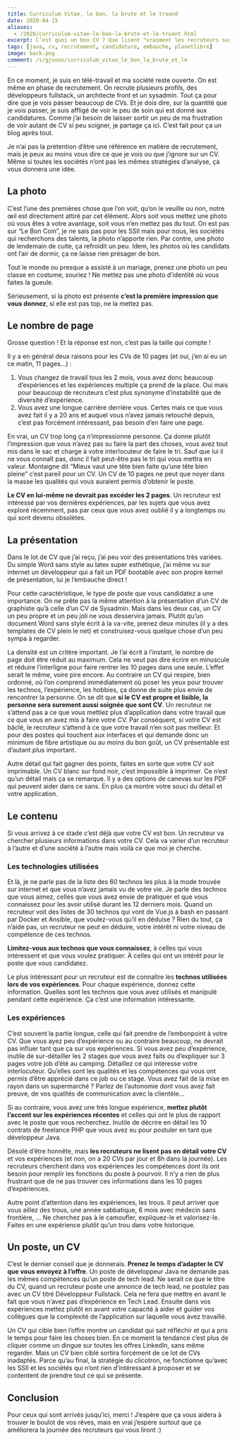 ```yaml
---
title: Curriculum Vitae, le bon, la brute et le truand
date: 2020-04-15
aliases:
  - /2020/curriculum-vitae-le-bon-la-brute-et-le-truant.html
excerpt: C’est quoi un bon CV ? Que lisent "vraiment les recruteurs sur vos CV ? Quelques conseil pour épargner la santé mentale des recruteurs.
tags: [java, cv, recrutement, candidature, embauche, planetlibre]
image: back.png
comment: /s/gjvoos/curriculum_vitae_le_bon_la_brute_et_le
---
```


En ce moment, je suis en télé-travail et ma société reste ouverte. On est même en phase de recrutement. On recrute plusieurs profils, des développeurs fullstack, un architecte front et un sysadmin. Tout ça pour dire que je vois passer beaucoup de CVs. Et je dois dire, sur la quantité que je vois passer, je suis affligé de voir le peu de soin qui est donné aux candidatures. Comme j’ai besoin de laisser sortir un peu de ma frustration de voir autant de CV si peu soigner, je partage ça ici. C’est fait pour ça un blog après tout.

Je n’ai pas la prétention d’être une référence en matière de recrutement, mais je peux au moins vous dire ce que je vois ou que j’ignore sur un CV. Même si toutes les sociétés n’ont pas les mêmes stratégies d’analyse, ça vous donnera une idée.

## La photo

C’est l’une des premières chose que l’on voit, qu’on le veuille ou non, notre œil est directement attiré par cet élément. Alors soit vous mettez une photo où vous êtes à votre avantage, soit vous n’en mettez pas du tout. On est pas sur “Le Bon Coin”, je ne sais pas pour les SSII mais pour nous, les sociétés qui recherchons des talents, la photo n’apporte rien. Par contre, une photo de lendemain de cuite, ça refroidit un peu. Idem, les photos où les candidats ont l’air de dormir, ça ne laisse rien présager de bon.

Tout le monde ou presque a assisté à un mariage, prenez une photo un peu classe en costume, souriez ! Ne mettez pas une photo d’identité où vous faites la gueule.

Sérieusement, si la photo est présente **c’est la première impression que vous donnez**, si elle est pas top, ne la mettez pas.

## Le nombre de page

Grosse question ! Et la réponse est non, c’est pas la taille qui compte !

Il y a en général deux raisons pour les CVs de 10 pages (et oui, j’en ai eu un ce matin, 11 pages…) :

1. Vous changez de travail tous les 2 mois, vous avez donc beaucoup d’expériences et les expériences multiple ça prend de la place. Oui mais pour beaucoup de recruteurs c’est plus synonyme d’instabilité que de diversité d’expérience.
2. Vous avez une longue carrière derrière vous. Certes mais ce que vous avez fait il y a 20 ans et auquel vous n’avez jamais retouché depuis, c’est pas forcément intéressant, pas besoin d’en faire une page.

En vrai, un CV trop long ça n’impressionne personne. Ça donne plutôt l’impression que vous n’avez pas su faire la part des choses, vous avez tout mis dans le sac et charge à votre interlocuteur de faire le tri. Sauf que lui il ne vous connaît pas, donc il fait peut-être pas le tri qui vous mettra en valeur. Montaigne dit “Mieux vaut une tête bien faite qu’une tête bien pleine” c’est pareil pour un CV. Un CV de 10 pages ne peut que noyer dans la masse les qualités qui vous auraient permis d’obtenir le poste.

**Le CV en lui-même ne devrait pas excéder les 2 pages**. Un recruteur est intéressé par vos dernières expériences, par les sujets que vous avez exploré récemment, pas par ceux que vous avez oublié il y a longtemps ou qui sont devenu obsolètes.

## La présentation

Dans le lot de CV que j’ai reçu, j’ai peu voir des présentations très variées. Du simple Word sans style au latex super esthétique, j’ai même vu sur internet un développeur qui a fait un PDF bootable avec son propre kernel de présentation, lui je l’embauche direct !

Pour cette caractéristique, le type de poste que vous candidatez a une importance. On ne prête pas la même attention à la présentation d’un CV de graphiste qu’à celle d’un CV de Sysadmin. Mais dans les deux cas, un CV un peu propre et un peu joli ne vous desservira jamais. Plutôt qu’un document Word sans style écrit à la va-vite, prenez deux minutes (il y a des templates de CV plein le net) et construisez-vous quelque chose d’un peu sympa à regarder.

La densité est un critère important. Je l’ai écrit à l’instant, le nombre de page doit être réduit au maximum. Cela ne veut pas dire écrire en minuscule et réduire l’interligne pour faire rentrer les 10 pages dans une seule. L’effet serait le même, voire pire encore. Au contraire un CV qui respire, bien ordonné, où l’on comprend immédiatement où poser les yeux pour trouver les technos, l’expérience, les hobbies, ça donne de suite plus envie de rencontrer la personne. On se dit que **si le CV est propre et lisible, la personne sera surement aussi soignée que sont CV**.
Un recruteur ne s’attend pas a ce que vous mettiez plus d’application dans votre travail que ce que vous en avez mis à faire votre CV. Par conséquent, si votre CV est bâclé, le recruteur s’attend à ce que votre travail n’en soit pas meilleur. Et pour des postes qui touchent aux interfaces et qui demande donc un minimum de fibre artistique ou au moins du bon goût, un CV présentable est d’autant plus important.

Autre détail qui fait gagner des points, faites en sorte que votre CV soit imprimable. Un CV blanc sur fond noir, c’est impossible à imprimer. Ce n’est qu’un détail mais ça se remarque. Il y a des options de canevas sur les PDF qui peuvent aider dans ce sans. En plus ça montre votre souci du détail et votre application.

## Le contenu

Si vous arrivez à ce stade c’est déjà que votre CV est bon. Un recruteur va chercher plusieurs informations dans votre CV. Cela va varier d’un recruteur à l’autre et d’une société à l’autre mais voilà ce que moi je cherche.

### Les technologies utilisées

Et là, je ne parle pas de la liste des 60 technos les plus à la mode trouvée sur internet et que vous n’avez jamais vu de votre vie. Je parle des technos que vous aimez, celles que vous avez envie de pratiquer et que vous connaissez pour les avoir utilisé durant les 12 derniers mois. Quand un recruteur voit des listes de 30 technos qui vont de Vue.js à bash en passant par Docker et Ansible, que voulez-vous qu’il en déduise ? Rien du tout, ça n’aide pas, un recruteur ne peut en déduire, votre intérêt ni votre niveau de compétence de ces technos.

**Limitez-vous aux technos que vous connaissez**, à celles qui vous intéressent et que vous voulez pratiquer. À celles qui ont un intérêt pour le poste que vous candidatez.

Le plus intéressant pour un recruteur est de connaître les **technos utilisées lors de vos expériences**. Pour chaque expérience, donnez cette information. Quelles sont les technos que vous avez utilisés et manipulé pendant cette expérience. Ça c’est une information intéressante.

### Les expériences

C’est souvent la partie longue, celle qui fait prendre de l’embonpoint à votre CV. 
Que vous ayez peu d’expérience ou au contraire beaucoup, ne devrait pas influer tant que ça sur vos expériences.
Si vous avez peu d’expérience, inutile de sur-détailler les 2 stages que vous avez faits ou d’expliquer sur 3 pages votre job d’été au camping. Détaillez ce qui intéresse votre interlocuteur. Qu’elles sont les qualités et les compétences qui vous ont permis d’être apprécié dans ce job ou ce stage. Vous avez fait de la mise en rayon dans un supermarché ? Parlez de l’autonomie dont vous avez fait preuve, de vos qualités de communication avec la clientèle...

Si au contraire, vous avez une très longue expérience, **mettez plutôt l’accent sur les expériences récentes** et celles qui ont le plus de rapport avec le poste que vous recherchez. Inutile de décrire en détail les 10 contrats de freelance PHP que vous avez eu pour postuler en tant que développeur Java.

Désolé d’être honnête, mais **les recruteurs ne lisent pas en détail votre CV** et vos expériences (et non, on a 20 CVs par jour et 8h dans la journée). Les recruteurs cherchent dans vos expériences les compétences dont ils ont besoin pour remplir les fonctions du poste à pourvoir. Il n’y a rien de plus frustrant que de ne pas trouver ces informations dans les 10 pages d’expériences.

Autre point d’attention dans les expériences, les trous. Il peut arriver que vous aillez des trous, une année sabbatique, 6 mois avec médecin sans frontière, ... Ne cherchez pas à le camoufler, expliquez-le et valorisez-le. Faites en une expérience plutôt qu’un trou dans votre historique.

## Un poste, un CV

C’est le dernier conseil que je donnerais. **Prenez le temps d’adapter le CV que vous envoyez à l’offre**. Un poste de développeur Java ne demande pas les mêmes compétences qu’un poste de tech lead. Ne serait ce que le titre du CV, quand un recruteur poste une annonce de tech lead, ne postulez pas avec un CV titré Développeur Fullstack. Cela ne fera que mettre en avant le fait que vous n’avez pas d’expérience en Tech Lead. 
Ensuite dans vos expériences mettez plutôt en avant votre capacité à aider et guider vos collègues que la complexité de l’application sur laquelle vous avez travaillé.

Un CV qui cible bien l’offre montre un candidat qui sait réfléchir et qui a pris le temps pour faire les choses bien. En ce moment la tendance c’est plus de cliquer comme un dingue sur toutes les offres LinkedIn, sans même regarder. Mais un CV bien ciblé sortira forcément de ce lot de CVs inadaptés. Parce qu’au final, la stratégie du clicotron, ne fonctionne qu’avec les SSII et les sociétés qui n’ont rien d’intéressant à proposer et se contentent de prendre tout ce qui se présente.

## Conclusion

Pour ceux qui sont arrivés jusqu’ici, merci ! J’espère que ça vous aidera à trouver le boulot de vos rêves, mais en vrai j’espère surtout que ça améliorera la journée des recruteurs qui vous liront :)
